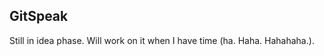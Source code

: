GitSpeak
----------------
Still in idea phase. Will work on it when I have time (ha. Haha. Hahahaha.).
